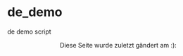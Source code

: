 # de_demo
de demo script

<HTML>

<HEAD>

<TITLE>JavaScript: Beispiel 8</TITLE>

</HEAD>

<BODY>

<CENTER>Diese Seite wurde zuletzt g&auml;ndert am :):

<P><SCRIPT LANGUAGE=JavaScript>
<!--

var str=document.lastModified; document.write(str);document.write("<P>");document.write(str.substring(0,3));

//-->

</SCRIPT>

</CENTER>

</BODY>

</HTML>
